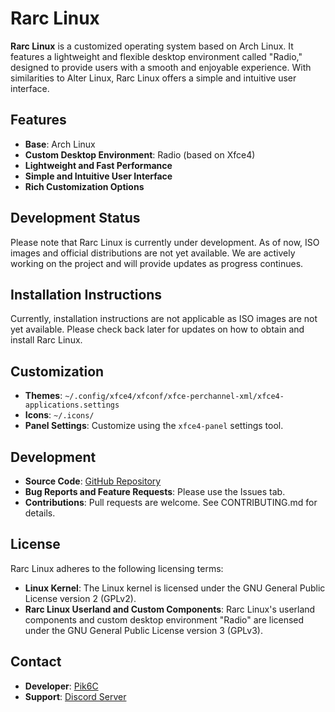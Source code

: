 # Rarc Linux

**Rarc Linux** is a customized operating system based on Arch Linux. It features a lightweight and flexible desktop environment called "Radio," designed to provide users with a smooth and enjoyable experience. With similarities to Alter Linux, Rarc Linux offers a simple and intuitive user interface.

## Features

- **Base**: Arch Linux
- **Custom Desktop Environment**: Radio (based on Xfce4)
- **Lightweight and Fast Performance**
- **Simple and Intuitive User Interface**
- **Rich Customization Options**

## Development Status

Please note that Rarc Linux is currently under development. As of now, ISO images and official distributions are not yet available. We are actively working on the project and will provide updates as progress continues.

## Installation Instructions

Currently, installation instructions are not applicable as ISO images are not yet available. Please check back later for updates on how to obtain and install Rarc Linux.

## Customization

- **Themes**: `~/.config/xfce4/xfconf/xfce-perchannel-xml/xfce4-applications.settings`
- **Icons**: `~/.icons/`
- **Panel Settings**: Customize using the `xfce4-panel` settings tool.

## Development

- **Source Code**: [GitHub Repository](https://github.com/yourusername/Rarc-Linux)
- **Bug Reports and Feature Requests**: Please use the Issues tab.
- **Contributions**: Pull requests are welcome. See CONTRIBUTING.md for details.

## License

Rarc Linux adheres to the following licensing terms:

- **Linux Kernel**: The Linux kernel is licensed under the GNU General Public License version 2 (GPLv2).
- **Rarc Linux Userland and Custom Components**: Rarc Linux's userland components and custom desktop environment "Radio" are licensed under the GNU General Public License version 3 (GPLv3).

## Contact

- **Developer**: [Pik6C](mailto:pik6cs@gmail.com)
- **Support**: [Discord Server](https://discord.gg/ARZd97cYyn)
